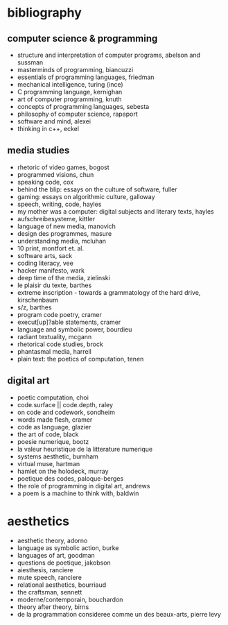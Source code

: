# bibliography

## computer science & programming
- structure and interpretation of computer programs, abelson and sussman
- masterminds of programming, biancuzzi
- essentials of programming languages, friedman
- mechanical intelligence, turing (ince)
- C programming language, kernighan
- art of computer programming, knuth
- concepts of programming languages, sebesta
- philosophy of computer science, rapaport
- software and mind, alexei
- thinking in c++, eckel

## media studies
- rhetoric of video games, bogost
- programmed visions, chun
- speaking code, cox
- behind the blip: essays on the culture of software, fuller
- gaming: essays on algorithmic culture, galloway
- speech, writing, code, hayles
- my mother was a computer: digital subjects and literary texts, hayles
- aufschreibesysteme, kittler
- language of new media, manovich
- design des programmes, masure
- understanding media, mcluhan
- 10 print, montfort et. al.
- software arts, sack
- coding literacy, vee
- hacker manifesto, wark
- deep time of the media, zielinski
- le plaisir du texte, barthes
- extreme inscription - towards a grammatology of the hard drive, kirschenbaum
- s/z, barthes
- program code poetry, cramer
- execut[up]?able statements, cramer
- language and symbolic power, bourdieu
- radiant textuality, mcgann
- rhetorical code studies, brock
- phantasmal media, harrell
- plain text: the poetics of computation, tenen

## digital art
- poetic computation, choi
- code.surface || code.depth, raley
- on code and codework, sondheim
- words made flesh, cramer
- code as language, glazier
- the art of code, black
- poesie numerique, bootz
- la valeur heuristique de la litterature numerique
- systems aesthetic, burnham
- virtual muse, hartman
- hamlet on the holodeck, murray
- poetique des codes, paloque-berges
- the role of programming in digital art, andrews
- a poem is a machine to think with, baldwin


# aesthetics
- aesthetic theory, adorno
- language as symbolic action, burke
- languages of art, goodman
- questions de poetique, jakobson
- aiesthesis, ranciere
- mute speech, ranciere
- relational aesthetics, bourriaud
- the craftsman, sennett
- moderne/contemporain, bouchardon
- theory after theory, birns
- de la programmation consideree comme un des beaux-arts, pierre levy

